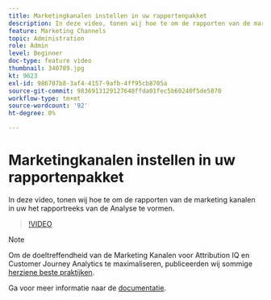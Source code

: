 ```yaml
---
title: Marketingkanalen instellen in uw rapportenpakket
description: In deze video, tonen wij hoe te om de rapporten van de marketing kanalen in uw het rapportreeks van de Analyse te vormen.
feature: Marketing Channels
topic: Administration
role: Admin
level: Beginner
doc-type: feature video
thumbnail: 340789.jpg
kt: 9623
exl-id: 986707b8-3af4-4157-9afb-4ff95cb8705a
source-git-commit: 9836913129127648ffda01fec5b60240f5de5870
workflow-type: tm+mt
source-wordcount: '92'
ht-degree: 0%

---
```


# Marketingkanalen instellen in uw rapportenpakket

In deze video, tonen wij hoe te om de rapporten van de marketing kanalen in uw het rapportreeks van de Analyse te vormen.

>[!VIDEO](https://video.tv.adobe.com/v/340789/?quality=12&learn=on)

>[!NOTE]
>
>Om de doeltreffendheid van de Marketing Kanalen voor Attribution IQ en Customer Journey Analytics te maximaliseren, publiceerden wij sommige [herziene beste praktijken](https://experienceleague.adobe.com/docs/analytics/components/marketing-channels/mchannel-best-practices.html?lang=en).

Ga voor meer informatie naar de [documentatie](https://experienceleague.adobe.com/docs/analytics/components/marketing-channels/c-getting-started-mchannel.html?lang=en).